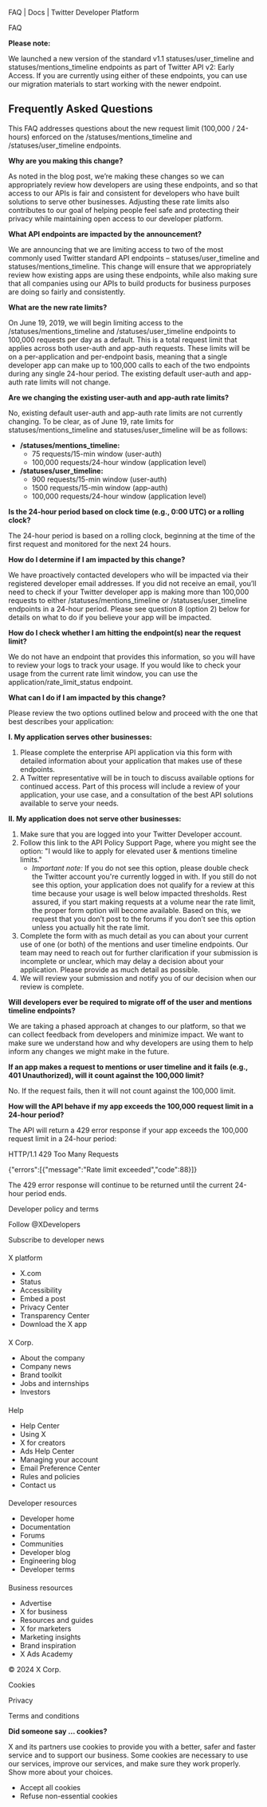 
FAQ | Docs | Twitter Developer Platform 

FAQ

**Please note:**  

We launched a new version of the standard v1.1 statuses/user\_timeline and statuses/mentions\_timeline endpoints as part of Twitter API v2: Early Access. If you are currently using either of these endpoints, you can use our migration materials to start working with the newer endpoint.

Frequently Asked Questions
--------------------------

This FAQ addresses questions about the new request limit (100,000 / 24-hours) enforced on the /statuses/mentions\_timeline and /statuses/user\_timeline endpoints.

**Why are you making this change?**

As noted in the blog post, we’re making these changes so we can appropriately review how developers are using these endpoints, and so that access to our APIs is fair and consistent for developers who have built solutions to serve other businesses. Adjusting these rate limits also contributes to our goal of helping people feel safe and protecting their privacy while maintaining open access to our developer platform.

**What API endpoints are impacted by the announcement?**

We are announcing that we are limiting access to two of the most commonly used Twitter standard API endpoints – statuses/user\_timeline and statuses/mentions\_timeline. This change will ensure that we appropriately review how existing apps are using these endpoints, while also making sure that all companies using our APIs to build products for business purposes are doing so fairly and consistently.

**What are the new rate limits?**

On June 19, 2019, we will begin limiting access to the /statuses/mentions\_timeline and /statuses/user\_timeline endpoints to 100,000 requests per day as a default. This is a total request limit that applies across both user-auth and app-auth requests. These limits will be on a per-application and per-endpoint basis, meaning that a single developer app can make up to 100,000 calls to each of the two endpoints during any single 24-hour period. The existing default user-auth and app-auth rate limits will not change.

**Are we changing the existing user-auth and app-auth rate limits?**

No, existing default user-auth and app-auth rate limits are not currently changing. To be clear, as of June 19, rate limits for statuses/mentions\_timeline and statuses/user\_timeline will be as follows:

* **/statuses/mentions\_timeline:**
	+ 75 requests/15-min window (user-auth)
	+ 100,000 requests/24-hour window (application level)
* **/statuses/user\_timeline:**
	+ 900 requests/15-min window (user-auth)
	+ 1500 requests/15-min window (app-auth)
	+ 100,000 requests/24-hour window (application level)

**Is the 24-hour period based on clock time (e.g., 0:00 UTC) or a rolling clock?**

The 24-hour period is based on a rolling clock, beginning at the time of the first request and monitored for the next 24 hours.

**How do I determine if I am impacted by this change?**

We have proactively contacted developers who will be impacted via their registered developer email addresses. If you did not receive an email, you’ll need to check if your Twitter developer app is making more than 100,000 requests to either /statuses/mentions\_timeline or /statuses/user\_timeline endpoints in a 24-hour period. Please see question 8 (option 2) below for details on what to do if you believe your app will be impacted.

**How do I check whether I am hitting the endpoint(s) near the request limit?**

We do not have an endpoint that provides this information, so you will have to review your logs to track your usage. If you would like to check your usage from the current rate limit window, you can use the application/rate\_limit\_status endpoint.

**What can I do if I am impacted by this change?**

Please review the two options outlined below and proceed with the one that best describes your application:

**I. My application serves other businesses:**

1. Please complete the enterprise API application via this form with detailed information about your application that makes use of these endpoints.
2. A Twitter representative will be in touch to discuss available options for continued access. Part of this process will include a review of your application, your use case, and a consultation of the best API solutions available to serve your needs.

**II. My application does not serve other businesses:**

1. Make sure that you are logged into your Twitter Developer account.
2. Follow this link to the API Policy Support Page, where you might see the option: "I would like to apply for elevated user & mentions timeline limits."
	* *Important note:* If you do not see this option, please double check the Twitter account you're currently logged in with. If you still do not see this option, your application does not qualify for a review at this time because your usage is well below impacted thresholds. Rest assured, if you start making requests at a volume near the rate limit, the proper form option will become available. Based on this, we request that you don’t post to the forums if you don’t see this option unless you actually hit the rate limit.
3. Complete the form with as much detail as you can about your current use of one (or both) of the mentions and user timeline endpoints. Our team may need to reach out for further clarification if your submission is incomplete or unclear, which may delay a decision about your application. Please provide as much detail as possible.
4. We will review your submission and notify you of our decision when our review is complete.

**Will developers ever be required to migrate off of the user and mentions timeline endpoints?**

We are taking a phased approach at changes to our platform, so that we can collect feedback from developers and minimize impact. We want to make sure we understand how and why developers are using them to help inform any changes we might make in the future.

**If an app makes a request to mentions or user timeline and it fails (e.g., 401 Unauthorized), will it count against the 100,000 limit?**

No. If the request fails, then it will not count against the 100,000 limit.

**How will the API behave if my app exceeds the 100,000 request limit in a 24-hour period?**

The API will return a 429 error response if your app exceeds the 100,000 request limit in a 24-hour period:

HTTP/1.1 429 Too Many Requests

{"errors":[{"message":"Rate limit exceeded","code":88}]}

The 429 error response will continue to be returned until the current 24-hour period ends. 

Developer policy and terms

Follow @XDevelopers

Subscribe to developer news

#### 
 X platform

* X.com
* Status
* Accessibility
* Embed a post
* Privacy Center
* Transparency Center
* Download the X app

#### 
 X Corp.

* About the company
* Company news
* Brand toolkit
* Jobs and internships
* Investors

#### 
 Help

* Help Center
* Using X
* X for creators
* Ads Help Center
* Managing your account
* Email Preference Center
* Rules and policies
* Contact us

#### 
 Developer resources

* Developer home
* Documentation
* Forums
* Communities
* Developer blog
* Engineering blog
* Developer terms

#### 
 Business resources

* Advertise
* X for business
* Resources and guides
* X for marketers
* Marketing insights
* Brand inspiration
* X Ads Academy

 © 2024 X Corp.

Cookies

Privacy

Terms and conditions

**Did someone say … cookies?**  

 X and its partners use cookies to provide you with a better, safer and
 faster service and to support our business. Some cookies are necessary to use
 our services, improve our services, and make sure they work properly.
 Show more about your choices.

* Accept all cookies
* Refuse non-essential cookies